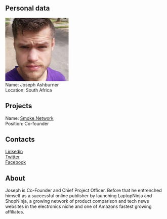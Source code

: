 ## Personal data
![joseph ashburner photo](photo/joseph_ashburner.jpg)  
Name:   Joseph Ashburner  
Location: South Africa  
## Projects  
Name: [Smoke.Network](../projects/smoke_network.md)  
Position: Co-founder   
## Contacts  
[Linkedin](https://www.linkedin.com/in/josephashburner/)  
[Twitter](https://twitter.com/josephashburner)  
[Facebook](https://www.facebook.com/josephashburner)
## About
Joseph is Co-Founder and Chief Project Officer. Before that he entrenched himself as a successful online publisher by launching LaptopNinja and ShopNinja, a growing network of product comparison and tech news websites in the electronics niche and one of Amazons fastest growing affiliates.
